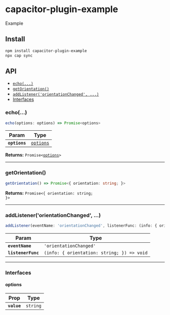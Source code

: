 # capacitor-plugin-example

Example

## Install

```bash
npm install capacitor-plugin-example
npx cap sync
```

## API

<docgen-index>

* [`echo(...)`](#echo)
* [`getOrientation()`](#getorientation)
* [`addListener('orientationChanged', ...)`](#addlistenerorientationchanged-)
* [Interfaces](#interfaces)

</docgen-index>

<docgen-api>
<!--Update the source file JSDoc comments and rerun docgen to update the docs below-->

### echo(...)

```typescript
echo(options: options) => Promise<options>
```

| Param         | Type                                        |
| ------------- | ------------------------------------------- |
| **`options`** | <code><a href="#options">options</a></code> |

**Returns:** <code>Promise&lt;<a href="#options">options</a>&gt;</code>

--------------------


### getOrientation()

```typescript
getOrientation() => Promise<{ orientation: string; }>
```

**Returns:** <code>Promise&lt;{ orientation: string; }&gt;</code>

--------------------


### addListener('orientationChanged', ...)

```typescript
addListener(eventName: 'orientationChanged', listenerFunc: (info: { orientation: string; }) => void) => void
```

| Param              | Type                                                     |
| ------------------ | -------------------------------------------------------- |
| **`eventName`**    | <code>'orientationChanged'</code>                        |
| **`listenerFunc`** | <code>(info: { orientation: string; }) =&gt; void</code> |

--------------------


### Interfaces


#### options

| Prop        | Type                |
| ----------- | ------------------- |
| **`value`** | <code>string</code> |

</docgen-api>
